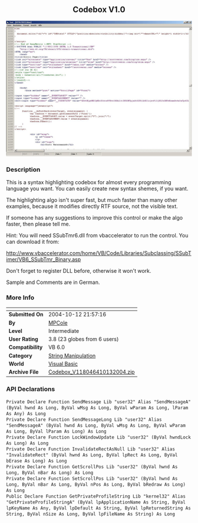 ﻿<div align="center">

## Codebox V1\.0

<img src="PIC20041013617585001.JPG">
</div>

### Description

This is a syntax highlighting codebox for almost every programming language you want. You can easily create new syntax shemes, if you want.

The highlighting algo isn't super fast, but much faster than many other examples, because it modifies directly RTF source, not the visible text.

If someone has any suggestions to improve this control or make the algo faster, then please tell me.

Hint: You will need SSubTmr6.dll from vbaccelerator to run the control. You can download it from:

http://www.vbaccelerator.com/home/VB/Code/Libraries/Subclassing/SSubTimer/VB6_SSubTmr_Binary.asp

Don't forget to register DLL before, otherwise it won't work.

Sample and Comments are in German.
 
### More Info
 


<span>             |<span>
---                |---
**Submitted On**   |2004-10-12 21:57:16
**By**             |[MPCole](https://github.com/Planet-Source-Code/PSCIndex/blob/master/ByAuthor/mpcole.md)
**Level**          |Intermediate
**User Rating**    |3.8 (23 globes from 6 users)
**Compatibility**  |VB 6\.0
**Category**       |[String Manipulation](https://github.com/Planet-Source-Code/PSCIndex/blob/master/ByCategory/string-manipulation__1-5.md)
**World**          |[Visual Basic](https://github.com/Planet-Source-Code/PSCIndex/blob/master/ByWorld/visual-basic.md)
**Archive File**   |[Codebox\_V118046410132004\.zip](https://github.com/Planet-Source-Code/mpcole-codebox-v1-0__1-56711/archive/master.zip)

### API Declarations

```
Private Declare Function SendMessage Lib "user32" Alias "SendMessageA" (ByVal hwnd As Long, ByVal wMsg As Long, ByVal wParam As Long, lParam As Any) As Long
Private Declare Function SendMessageLong Lib "user32" Alias "SendMessageA" (ByVal hwnd As Long, ByVal wMsg As Long, ByVal wParam As Long, ByVal lParam As Long) As Long
Private Declare Function LockWindowUpdate Lib "user32" (ByVal hwndLock As Long) As Long
Private Declare Function InvalidateRectAsNull Lib "user32" Alias "InvalidateRect" (ByVal hwnd As Long, ByVal lpRect As Long, ByVal bErase As Long) As Long
Private Declare Function GetScrollPos Lib "user32" (ByVal hwnd As Long, ByVal nBar As Long) As Long
Private Declare Function SetScrollPos Lib "user32" (ByVal hwnd As Long, ByVal nBar As Long, ByVal nPos As Long, ByVal bRedraw As Long) As Long
Public Declare Function GetPrivateProfileString Lib "kernel32" Alias "GetPrivateProfileStringA" (ByVal lpApplicationName As String, ByVal lpKeyName As Any, ByVal lpDefault As String, ByVal lpReturnedString As String, ByVal nSize As Long, ByVal lpFileName As String) As Long
```





